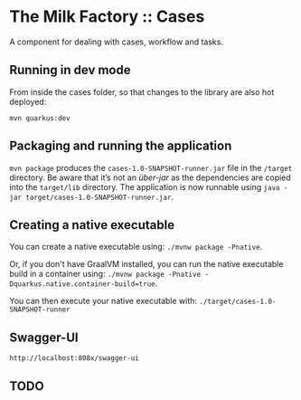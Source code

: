 # The Milk Factory :: Cases

A component for dealing with cases, workflow and tasks.

## Running in dev mode

From inside the cases folder, so that changes to the library are also hot deployed:

```
mvn quarkus:dev
```

## Packaging and running the application

`mvn package` produces the `cases-1.0-SNAPSHOT-runner.jar` file in the `/target` directory.
Be aware that it’s not an _über-jar_ as the dependencies are copied into the `target/lib` directory.
The application is now runnable using `java -jar target/cases-1.0-SNAPSHOT-runner.jar`.

## Creating a native executable

You can create a native executable using: `./mvnw package -Pnative`.

Or, if you don't have GraalVM installed, 
you can run the native executable build in a container using: 
`./mvnw package -Pnative -Dquarkus.native.container-build=true`.

You can then execute your native executable with: `./target/cases-1.0-SNAPSHOT-runner`

## Swagger-UI

    http://localhost:808x/swagger-ui

## TODO


